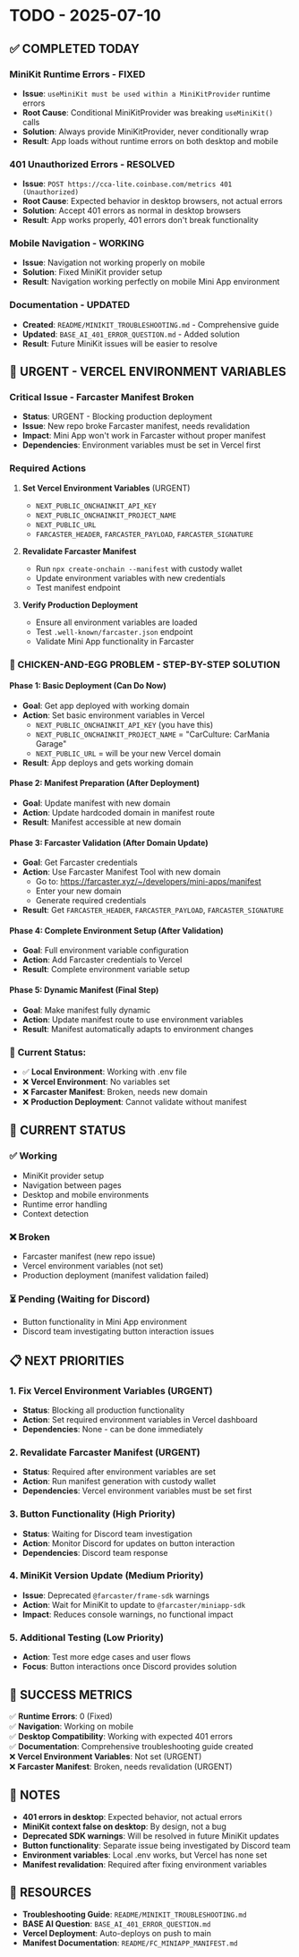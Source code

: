 # TODO - 2025-07-10

## ✅ COMPLETED TODAY

### MiniKit Runtime Errors - FIXED
- **Issue**: `useMiniKit must be used within a MiniKitProvider` runtime errors
- **Root Cause**: Conditional MiniKitProvider was breaking `useMiniKit()` calls
- **Solution**: Always provide MiniKitProvider, never conditionally wrap
- **Result**: App loads without runtime errors on both desktop and mobile

### 401 Unauthorized Errors - RESOLVED
- **Issue**: `POST https://cca-lite.coinbase.com/metrics 401 (Unauthorized)`
- **Root Cause**: Expected behavior in desktop browsers, not actual errors
- **Solution**: Accept 401 errors as normal in desktop browsers
- **Result**: App works properly, 401 errors don't break functionality

### Mobile Navigation - WORKING
- **Issue**: Navigation not working properly on mobile
- **Solution**: Fixed MiniKit provider setup
- **Result**: Navigation working perfectly on mobile Mini App environment

### Documentation - UPDATED
- **Created**: `README/MINIKIT_TROUBLESHOOTING.md` - Comprehensive guide
- **Updated**: `BASE_AI_401_ERROR_QUESTION.md` - Added solution
- **Result**: Future MiniKit issues will be easier to resolve

## 🚨 URGENT - VERCEL ENVIRONMENT VARIABLES

### Critical Issue - Farcaster Manifest Broken
- **Status**: URGENT - Blocking production deployment
- **Issue**: New repo broke Farcaster manifest, needs revalidation
- **Impact**: Mini App won't work in Farcaster without proper manifest
- **Dependencies**: Environment variables must be set in Vercel first

### Required Actions
1. **Set Vercel Environment Variables** (URGENT)
   - `NEXT_PUBLIC_ONCHAINKIT_API_KEY`
   - `NEXT_PUBLIC_ONCHAINKIT_PROJECT_NAME`
   - `NEXT_PUBLIC_URL`
   - `FARCASTER_HEADER`, `FARCASTER_PAYLOAD`, `FARCASTER_SIGNATURE`

2. **Revalidate Farcaster Manifest**
   - Run `npx create-onchain --manifest` with custody wallet
   - Update environment variables with new credentials
   - Test manifest endpoint

3. **Verify Production Deployment**
   - Ensure all environment variables are loaded
   - Test `.well-known/farcaster.json` endpoint
   - Validate Mini App functionality in Farcaster

### 🚨 CHICKEN-AND-EGG PROBLEM - STEP-BY-STEP SOLUTION

#### **Phase 1: Basic Deployment (Can Do Now)**
- **Goal**: Get app deployed with working domain
- **Action**: Set basic environment variables in Vercel
  - `NEXT_PUBLIC_ONCHAINKIT_API_KEY` (you have this)
  - `NEXT_PUBLIC_ONCHAINKIT_PROJECT_NAME` = "CarCulture: CarMania Garage"
  - `NEXT_PUBLIC_URL` = will be your new Vercel domain
- **Result**: App deploys and gets working domain

#### **Phase 2: Manifest Preparation (After Deployment)**
- **Goal**: Update manifest with new domain
- **Action**: Update hardcoded domain in manifest route
- **Result**: Manifest accessible at new domain

#### **Phase 3: Farcaster Validation (After Domain Update)**
- **Goal**: Get Farcaster credentials
- **Action**: Use Farcaster Manifest Tool with new domain
  - Go to: https://farcaster.xyz/~/developers/mini-apps/manifest
  - Enter your new domain
  - Generate required credentials
- **Result**: Get `FARCASTER_HEADER`, `FARCASTER_PAYLOAD`, `FARCASTER_SIGNATURE`

#### **Phase 4: Complete Environment Setup (After Validation)**
- **Goal**: Full environment variable configuration
- **Action**: Add Farcaster credentials to Vercel
- **Result**: Complete environment variable setup

#### **Phase 5: Dynamic Manifest (Final Step)**
- **Goal**: Make manifest fully dynamic
- **Action**: Update manifest route to use environment variables
- **Result**: Manifest automatically adapts to environment changes

### 🔑 **Current Status:**
- ✅ **Local Environment**: Working with .env file
- ❌ **Vercel Environment**: No variables set
- ❌ **Farcaster Manifest**: Broken, needs new domain
- ❌ **Production Deployment**: Cannot validate without manifest

## 🔄 CURRENT STATUS

### ✅ Working
- MiniKit provider setup
- Navigation between pages
- Desktop and mobile environments
- Runtime error handling
- Context detection

### ❌ Broken
- Farcaster manifest (new repo issue)
- Vercel environment variables (not set)
- Production deployment (manifest validation failed)

### ⏳ Pending (Waiting for Discord)
- Button functionality in Mini App environment
- Discord team investigating button interaction issues

## 📋 NEXT PRIORITIES

### 1. Fix Vercel Environment Variables (URGENT)
- **Status**: Blocking all production functionality
- **Action**: Set required environment variables in Vercel dashboard
- **Dependencies**: None - can be done immediately

### 2. Revalidate Farcaster Manifest (URGENT)
- **Status**: Required after environment variables are set
- **Action**: Run manifest generation with custody wallet
- **Dependencies**: Vercel environment variables must be set first

### 3. Button Functionality (High Priority)
- **Status**: Waiting for Discord team investigation
- **Action**: Monitor Discord for updates on button interaction
- **Dependencies**: Discord team response

### 4. MiniKit Version Update (Medium Priority)
- **Issue**: Deprecated `@farcaster/frame-sdk` warnings
- **Action**: Wait for MiniKit to update to `@farcaster/miniapp-sdk`
- **Impact**: Reduces console warnings, no functional impact

### 5. Additional Testing (Low Priority)
- **Action**: Test more edge cases and user flows
- **Focus**: Button interactions once Discord provides solution

## 🎯 SUCCESS METRICS

✅ **Runtime Errors**: 0 (Fixed)  
✅ **Navigation**: Working on mobile  
✅ **Desktop Compatibility**: Working with expected 401 errors  
✅ **Documentation**: Comprehensive troubleshooting guide created  
❌ **Vercel Environment Variables**: Not set (URGENT)  
❌ **Farcaster Manifest**: Broken, needs revalidation (URGENT)  

## 📝 NOTES

- **401 errors in desktop**: Expected behavior, not actual errors
- **MiniKit context false on desktop**: By design, not a bug
- **Deprecated SDK warnings**: Will be resolved in future MiniKit updates
- **Button functionality**: Separate issue being investigated by Discord team
- **Environment variables**: Local .env works, but Vercel has none set
- **Manifest revalidation**: Required after fixing environment variables

## 🔗 RESOURCES

- **Troubleshooting Guide**: `README/MINIKIT_TROUBLESHOOTING.md`
- **BASE AI Question**: `BASE_AI_401_ERROR_QUESTION.md`
- **Vercel Deployment**: Auto-deploys on push to main
- **Manifest Documentation**: `README/FC_MINIAPP_MANIFEST.md` 